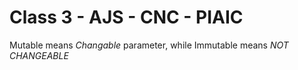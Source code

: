 # Class 3 - AJS - CNC - PIAIC

Mutable means *Changable* parameter, while Immutable means *NOT CHANGEABLE*
